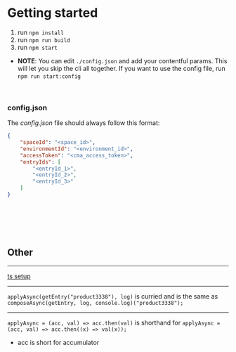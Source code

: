 # Getting started

1. run `npm install`
2. run `npm run build`
3. run `npm start`

- **NOTE**: You can edit `./config.json` and add your contentful params. This will let you skip the 
cli all together. If you want to use the config file, run `npm run start:config`

<br/>

### config.json

The *config.json* file should always follow this format:

```JSON
{
    "spaceId": "<space_id>",
    "environmentId": "<environment_id>",
    "accessToken": "<cma_access_token>",
    "entryIds": [
        "<entryId_1>",
        "<entryId_2>",
        "<entryId_3>"
    ]
}
```
<br/>
<br/>
<br/>
<br/>

## Other

----------------------------
[ts setup](https://khalilstemmler.com/blogs/typescript/node-starter-project/)


----------------------------


`applyAsync(getEntry("product3338"), log)` is curried and is the
same as `composeAsync(getEntry, log, console.log)("product3338");`

----------------------------

`applyAsync = (acc, val) => acc.then(val)` is shorthand for
`applyAsync = (acc, val) => acc.then((x) => val(x));`

- acc is short for accumulator


